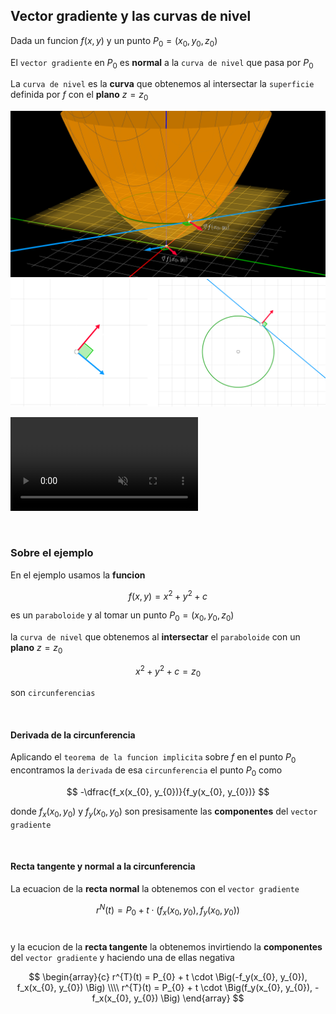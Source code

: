 ## Vector gradiente y las curvas de nivel

Dada un funcion $f(x, y)$ y un punto $P_{0} = (x_{0}, y_{0}, z_{0})$

El `vector gradiente` en $P_{0}$ es **normal** a la `curva de nivel` que pasa por $P_{0}$

La `curva de nivel` es la **curva** que obtenemos al intersectar la `superficie` definida por $f$ con el **plano** $z = z_{0}$


![alt](./gradiente-y-curvas-de-nivel-3d.lnkspace.png)
![alt](./gradiente-y-curvas-de-nivel.lnkspace.svg)

<video muted autoplay controls loop src="./gradiente-y-curvas-de-nivel.mp4"></video>

<br>

### Sobre el ejemplo

En el ejemplo usamos la **funcion** 

$$
    f(x, y) = x^{2} + y^{2} + c
$$

es un `paraboloide` y al tomar un punto $P_{0} = (x_{0}, y_{0}, z_{0})$

la `curva de nivel` que obtenemos al **intersectar** el `paraboloide` con un **plano** $z=z_{0}$

$$
    x^{2} + y^{2} + c = z_{0}
$$

son `circunferencias`

<br>

#### Derivada de la circunferencia

Aplicando el `teorema de la funcion implicita` sobre $f$ en el punto $P_{0}$ encontramos la `derivada` de esa `circunferencia` el punto $P_{0}$ como

$$
    -\dfrac{f_x(x_{0}, y_{0})}{f_y(x_{0}, y_{0})}
$$

donde $f_x(x_{0}, y_{0})$ y $f_y(x_{0}, y_{0})$ son presisamente las **componentes** del `vector gradiente`

<br>

#### Recta tangente y normal a la circunferencia

La ecuacion de la **recta normal** la obtenemos con el `vector gradiente`

$$
    r^{N}(t) = P_{0} + t \cdot \Big(f_x(x_{0}, y_{0}), f_y(x_{0}, y_{0}) \Big)
$$
<br>

y la ecucion de la **recta tangente** la obtenemos invirtiendo la **componentes** del `vector gradiente` y haciendo una de ellas negativa

$$
\begin{array}{c}
    r^{T}(t) = P_{0} + t \cdot \Big(-f_y(x_{0}, y_{0}), f_x(x_{0}, y_{0}) \Big)
    \\\\
    r^{T}(t) = P_{0} + t \cdot \Big(f_y(x_{0}, y_{0}), -f_x(x_{0}, y_{0}) \Big)
\end{array}
$$



<br><br>